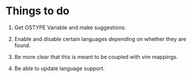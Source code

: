# Things to do

1. Get OSTYPE Variable and make suggestions.

2. Enable and disable certain languages depending on whether they are found.

3. Be more clear that this is meant to be coupled with vim mappings.

4. Be able to update language support.

